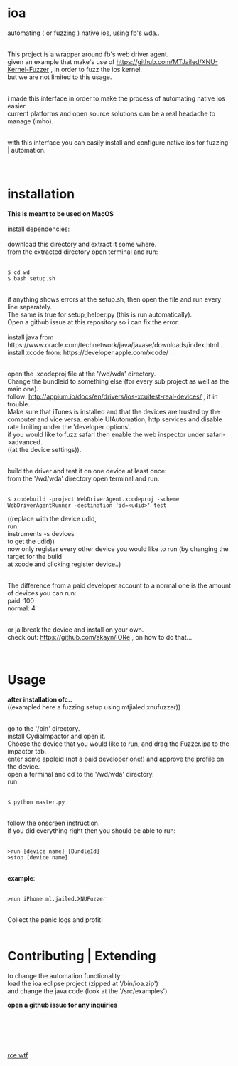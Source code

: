 # ioa 
automating ( or fuzzing ) native ios, using fb's wda..<br><br>

This project is a wrapper around fb's web driver agent.<br>
given an example that make's use of https://github.com/MTJailed/XNU-Kernel-Fuzzer , in order to fuzz the ios kernel.<br>
but we are not limited to this usage.<br><br>

i made this interface in order to make the process of automating native ios easier.<br>
current platforms and open source solutions can be a real headache to manage (imho).<br><br>

with this interface you can easily install and configure native ios for fuzzing | automation.<br><br><br>

# installation
**This is meant to be used on MacOS**
<br><br>
install dependencies:<br><br>
download this directory and extract it some where.<br>
from the extracted directory open terminal and run:<br><br>

	$ cd wd
	$ bash setup.sh

<br> 
if anything shows errors at the setup.sh, then open the file and run every line separately.<br>
The same is true for setup_helper.py (this is run automatically).<br>
Open a github issue at this repository so i can fix the error.
<br><br>
install java from https://www.oracle.com/technetwork/java/javase/downloads/index.html . <br>
install xcode from: https://developer.apple.com/xcode/ . <br><br>

open the .xcodeproj file at the '/wd/wda' directory.<br>
Change the bundleid to something else (for every sub project as well as the main one).<br>
follow: http://appium.io/docs/en/drivers/ios-xcuitest-real-devices/ , if in trouble.<br>
Make sure that iTunes is installed and that the devices are trusted by the computer and vice versa.
enable UIAutomation, http services and disable rate limiting under the 'developer options'.<br>
if you would like to fuzz safari then enable the web inspector under safari->advanced.<br>
((at the device settings)).<br><br>

build the driver and test it on one device at least once:<br>
from the '/wd/wda' directory open terminal and run:<br><br>

	$ xcodebuild -project WebDriverAgent.xcodeproj -scheme WebDriverAgentRunner -destination 'id=<udid>' test

((replace <udid> with the device udid,<br>
run:<br>
instruments -s devices<br>
to get the udid))<br>
now only register every other device you would like to run (by changing the target for the build<br>
at xcode and clicking register device..)<br><br>
	
The difference from a paid developer account to a normal one is the amount of devices you can run:<br>
paid: 100<br>
normal: 4<br><br>

or jailbreak the device and install on your own.<br>
check out: https://github.com/akayn/IORe , on how to do that...<br>

<br>

# Usage
**after installation ofc..**<br>
((exampled here a fuzzing setup using mtjialed xnufuzzer))<br><br>

go to the '/bin' directory.<br>
install CydiaImpactor and open it.<br>
Choose the device that you would like to run, and drag the Fuzzer.ipa to the impactor tab.<br>
enter some appleid (not a paid developer one!) and approve the profile on the device.<br>
open a terminal and cd to the '/wd/wda' directory.<br>
run:<br><br>

	$ python master.py
	
<br>
follow the onscreen instruction.<br>
if you did everything right then you should be able to run:<br><br>

	>run [device name] [BundleId]
	>stop [device name]
	
<br>**example**:<br><br>

	>run iPhone ml.jailed.XNUFuzzer
	
<br>
Collect the panic logs and profit!<br><br>
	
# Contributing | Extending

to change the automation functionality:<br>
load the ioa eclipse project (zipped at '/bin/ioa.zip')<br>
and change the java code (look at the '/src/examples')<br>

**open a github issue for any inquiries**


<br><br><br><br>
<html><a href="http://rce.wtf">rce.wtf<a><html><br><br><br>


